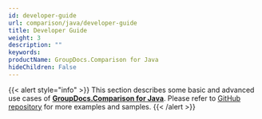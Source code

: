 ```yaml
---
id: developer-guide
url: comparison/java/developer-guide
title: Developer Guide
weight: 3
description: ""
keywords: 
productName: GroupDocs.Comparison for Java
hideChildren: False
---
```

{{< alert style="info" >}}
This section describes some basic and advanced use cases of **[GroupDocs.Comparison for Java](https://products.groupdocs.com/comparison/java)**. Please refer to [GitHub repository](https://github.com/groupdocs-comparison/GroupDocs.Comparison-for-Java) for more examples and samples.
{{< /alert >}}
